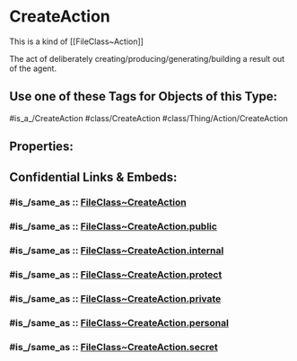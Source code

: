 ﻿---
excludes: 
extends: FileClass~Thing/FileClass~Action
fields: []
icon: link-2
limit: 9
mapWithTag: true
tagNames:
- class/CreateAction
- class/Thing/Action/CreateAction
- is_a_/CreateAction
- schema-org/CreateAction
tags:
- class/FileClass
- class/CreateAction
- is_a_/CreateAction
- class/Thing/Action/CreateAction
version: 2.0
---

# CreateAction
This is a kind of [[FileClass~Action]]

The act of deliberately creating/producing/generating/building a result out of the agent.


## Use one of these Tags for Objects of this Type:

#is_a_/CreateAction
#class/CreateAction
#class/Thing/Action/CreateAction

## Properties:


## Confidential Links & Embeds: 

### #is_/same_as :: [FileClass~CreateAction](/_Standards/fileClass/FileClass~Thing/FileClass~Action/FileClass~CreateAction.md) 

### #is_/same_as :: [FileClass~CreateAction.public](/_public/fileClass/FileClass~Thing/FileClass~Action/FileClass~CreateAction.public.md) 

### #is_/same_as :: [FileClass~CreateAction.internal](/_internal/fileClass/FileClass~Thing/FileClass~Action/FileClass~CreateAction.internal.md) 

### #is_/same_as :: [FileClass~CreateAction.protect](/_protect/fileClass/FileClass~Thing/FileClass~Action/FileClass~CreateAction.protect.md) 

### #is_/same_as :: [FileClass~CreateAction.private](/_private/fileClass/FileClass~Thing/FileClass~Action/FileClass~CreateAction.private.md) 

### #is_/same_as :: [FileClass~CreateAction.personal](/_personal/fileClass/FileClass~Thing/FileClass~Action/FileClass~CreateAction.personal.md) 

### #is_/same_as :: [FileClass~CreateAction.secret](/_secret/fileClass/FileClass~Thing/FileClass~Action/FileClass~CreateAction.secret.md)

